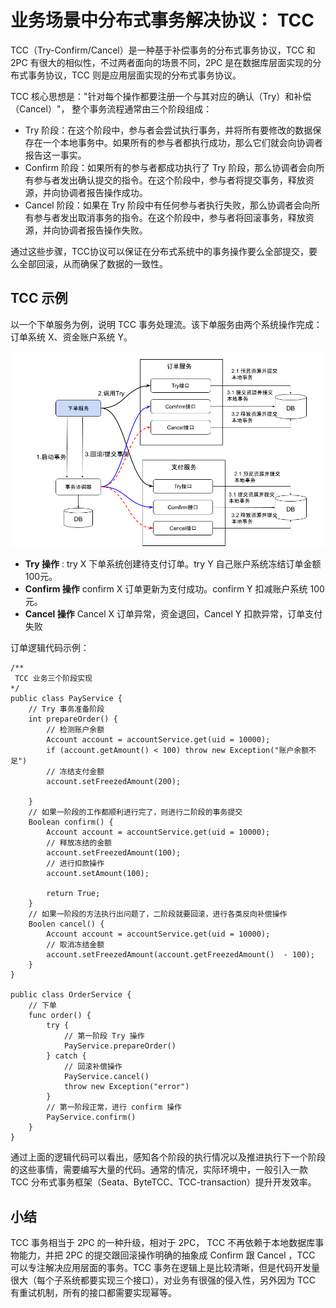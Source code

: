 # 业务场景中分布式事务解决协议： TCC

TCC（Try-Confirm/Cancel）是一种基于补偿事务的分布式事务协议，TCC 和 2PC 有很大的相似性，不过两者面向的场景不同，2PC 是在数据库层面实现的分布式事务协议，TCC 则是应用层面实现的分布式事务协议。

TCC 核心思想是："针对每个操作都要注册一个与其对应的确认（Try）和补偿（Cancel）"， 整个事务流程通常由三个阶段组成：

- Try 阶段：在这个阶段中，参与者会尝试执行事务，并将所有要修改的数据保存在一个本地事务中。如果所有的参与者都执行成功，那么它们就会向协调者报告这一事实。
- Confirm 阶段：如果所有的参与者都成功执行了 Try 阶段，那么协调者会向所有参与者发出确认提交的指令。在这个阶段中，参与者将提交事务，释放资源，并向协调者报告操作成功。
- Cancel 阶段：如果在 Try 阶段中有任何参与者执行失败，那么协调者会向所有参与者发出取消事务的指令。在这个阶段中，参与者将回滚事务，释放资源，并向协调者报告操作失败。

通过这些步骤，TCC协议可以保证在分布式系统中的事务操作要么全部提交，要么全部回滚，从而确保了数据的一致性。

## TCC 示例

以一个下单服务为例，说明 TCC 事务处理流。该下单服务由两个系统操作完成：订单系统 X、资金账户系统 Y。

<div  align="center">
	<img src="../assets/tcc.png" width = "550"  align=center />
</div>

- **Try 操作** : try X 下单系统创建待支付订单。try Y 自己账户系统冻结订单金额 100元。 
- **Confirm 操作**  confirm X 订单更新为支付成功。confirm Y 扣减账户系统 100元。
- **Cancel 操作** Cancel X 订单异常，资金退回，Cancel Y 扣款异常，订单支付失败

订单逻辑代码示例：

```
/**
 TCC 业务三个阶段实现
*/
public class PayService {
	// Try 事务准备阶段
	int prepareOrder() {
		// 检测账户余额
		Account account = accountService.get(uid = 10000);
		if (account.getAmount() < 100) throw new Exception("账户余额不足")
		// 冻结支付金额
		account.setFreezedAmount(200);

	}
	// 如果一阶段的工作都顺利进行完了，则进行二阶段的事务提交
	Boolean confirm() {
		Account account = accountService.get(uid = 10000);
		// 释放冻结的金额
		account.setFreezedAmount(100);
		// 进行扣款操作
		account.setAmount(100);
		
		return True;
	}
	// 如果一阶段的方法执行出问题了，二阶段就要回滚，进行各类反向补偿操作
	Boolen cancel() {
		Account account = accountService.get(uid = 10000);
		// 取消冻结金额
		account.setFreezedAmount(account.getFreezedAmount()  - 100);
	}
}

public class OrderService {
	// 下单
	func order() {
		try {
			// 第一阶段 Try 操作
			PayService.prepareOrder()
		} catch {
			// 回滚补偿操作
			PayService.cancel()
			throw new Exception("error")
		}
		// 第一阶段正常，进行 confirm 操作
		PayService.confirm()
	}
}
```

通过上面的逻辑代码可以看出，感知各个阶段的执行情况以及推进执行下一个阶段的这些事情，需要编写大量的代码。通常的情况，实际环境中，一般引入一款 TCC 分布式事务框架（Seata、ByteTCC、TCC-transaction）提升开发效率。


## 小结

TCC 事务相当于 2PC 的一种升级，相对于 2PC， TCC 不再依赖于本地数据库事物能力，并把 2PC 的提交跟回滚操作明确的抽象成 Confirm 跟 Cancel ，TCC 可以专注解决应用层面的事务。TCC 事务在逻辑上是比较清晰，但是代码开发量很大（每个子系统都要实现三个接口），对业务有很强的侵入性，另外因为 TCC 有重试机制，所有的接口都需要实现幂等。